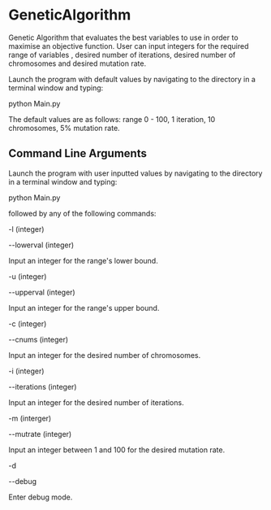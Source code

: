 # GeneticAlgorithm
Genetic Algorithm that evaluates the best variables to use in order to maximise an objective function.
User can input integers for the required range of variables , desired number of iterations, desired number
of chromosomes and desired mutation rate.


Launch the program with default values by navigating to the directory in a terminal window and typing:

python Main.py

The default values are as follows: 
range 0 - 100,
1 iteration,
10 chromosomes,
5% mutation rate.

Command Line Arguments
-----------------------

Launch the program with user inputted values by navigating to the directory in a terminal window and typing:

python Main.py

followed by any of the following commands:



-l (integer)

--lowerval (integer)


Input an integer for the range's lower bound.


-u (integer)

--upperval (integer)


Input an integer for the range's upper bound.



-c (integer)

--cnums (integer)


Input an integer for the desired number of chromosomes.



-i (integer)

--iterations (integer)


Input an integer for the desired number of iterations.



-m (interger)

--mutrate (integer)


Input an integer between 1 and 100 for the desired mutation rate.



-d

--debug


Enter debug mode.



